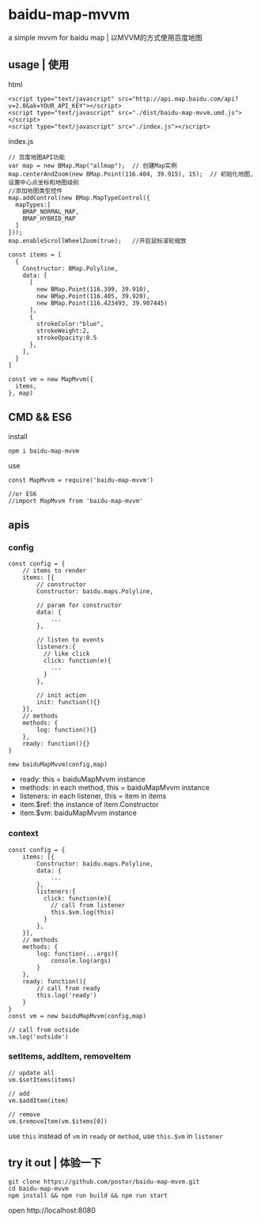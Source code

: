 # baidu-map-mvvm
a simple mvvm for baidu map | 以MVVM的方式使用百度地图

## usage | 使用

html

```
<script type="text/javascript" src="http://api.map.baidu.com/api?v=2.0&ak=YOUR_API_KEY"></script>
<script type="text/javascript" src="./dist/baidu-map-mvvm.umd.js"></script>
<script type="text/javascript" src="./index.js"></script>
```

index.js

```
// 百度地图API功能
var map = new BMap.Map("allmap");  // 创建Map实例
map.centerAndZoom(new BMap.Point(116.404, 39.915), 15);  // 初始化地图,设置中心点坐标和地图级别
//添加地图类型控件
map.addControl(new BMap.MapTypeControl({
  mapTypes:[
    BMAP_NORMAL_MAP,
    BMAP_HYBRID_MAP
  ]
}));	  
map.enableScrollWheelZoom(true);   //开启鼠标滚轮缩放

const items = [
  {
    Constructor: BMap.Polyline,
    data: [
      [
        new BMap.Point(116.399, 39.910),
        new BMap.Point(116.405, 39.920),
        new BMap.Point(116.423493, 39.907445)
      ], 
      {
        strokeColor:"blue", 
        strokeWeight:2, 
        strokeOpacity:0.5
      },
    ],
  }
]

const vm = new MapMvvm({
  items,
}, map)

```

## CMD && ES6

install

```
npm i baidu-map-mvvm
```

use

```
const MapMvvm = require('baidu-map-mvvm')

//or ES6
//import MapMvvm from 'baidu-map-mvvm'
```

## apis

### config

```
const config = {
    // items to render
    items: [{
        // constructor
        Constructor: baidu.maps.Polyline,

        // param for constructor
        data: {
            ...
        },

        // listen to events
        listeners:{
          // like click
          click: function(e){
            ...
          }
        },

        // init action
        init: function(){}
    }], 
    // methods
    methods: {
        log: function(){}
    },
    ready: function(){}
}

new baiduMapMvvm(config,map) 
```
- ready: this = baiduMapMvvm instance
- methods: in each method, this = baiduMapMvvm instance
- listeners: in each listener, this = item in items
- item.$ref: the instance of item.Constructor
- item.$vm: baiduMapMvvm instance

### context

```
const config = {
    items: [{
        Constructor: baidu.maps.Polyline,
        data: {
            ...
        },
        listeners:{
          click: function(e){
            // call from listener
            this.$vm.log(this)
          }
        },
    }], 
    // methods
    methods: {
        log: function(...args){
            console.log(args)
        }
    },
    ready: function(){
        // call from ready
        this.log('ready')
    }
}
const vm = new baiduMapMvvm(config,map) 

// call from outside
vm.log('outside')
```

### setItems, addItem, removeItem

```
// update all
vm.$setItems(items)

// add
vm.$addItem(item)

// remove
vm.$removeItem(vm.$items[0])
```
use `this` instead of `vm` in `ready` or `method`, use `this.$vm` in `listener` 

## try it out | 体验一下

```
git clone https://github.com/postor/baidu-map-mvvm.git
cd baidu-map-mvvm
npm install && npm run build && npm run start
```

open http://localhost:8080